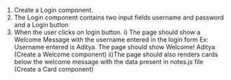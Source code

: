 1. Create a Login component.
2. The Login component contains two input fields username and password 
    and a Login button
3. When the user clicks on login button.
    i) The page should show a Welcome Message with the username entered in the login form
        Ex: Username entered is Aditya. The page should show Welcome! Aditya (Create a Welcome component)
    ii)The page should also renders cards below the welcome message 
    with the data present in notes.js file  (Create a Card component)